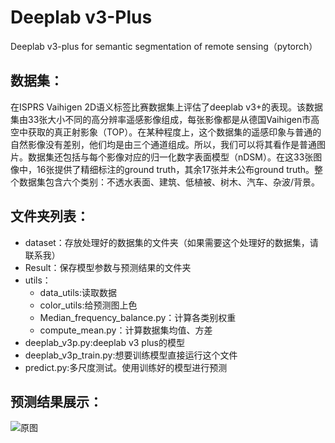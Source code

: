 # Deeplab v3-Plus
Deeplab v3-plus for semantic segmentation of remote sensing（pytorch）

## 数据集：
在ISPRS Vaihigen 2D语义标签比赛数据集上评估了deeplab v3+的表现。该数据集由33张大小不同的高分辨率遥感影像组成，每张影像都是从德国Vaihigen市高空中获取的真正射影象（TOP）。在某种程度上，这个数据集的遥感印象与普通的自然影像没有差别，他们均是由三个通道组成。所以，我们可以将其看作是普通图片。数据集还包括与每个影像对应的归一化数字表面模型（nDSM）。在这33张图像中，16张提供了精细标注的ground truth，其余17张并未公布ground truth。整个数据集包含六个类别：不透水表面、建筑、低植被、树木、汽车、杂波/背景。

## 文件夹列表：
+ dataset：存放处理好的数据集的文件夹（如果需要这个处理好的数据集，请联系我）
+ Result：保存模型参数与预测结果的文件夹
+ utils：
  + data_utils:读取数据
  + color_utils:给预测图上色
  + Median_frequency_balance.py：计算各类别权重
  + compute_mean.py：计算数据集均值、方差
+ deeplab_v3p.py:deeplab v3 plus的模型
+ deeplab_v3p_train.py:想要训练模型直接运行这个文件
+ predict.py:多尺度测试。使用训练好的模型进行预测

## 预测结果展示：
![原图](Result/deeplab-v3P/top_mosaic_09cm_area6.tif)

